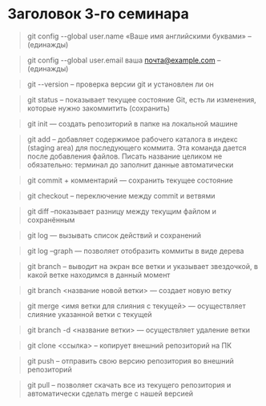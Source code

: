 # Заголовок 3-го семинара

> git config --global user.name «Ваше имя английскими буквами» – (единажды)

> git config --global user.email ваша почта@example.com – (единажды)

> git --version – проверка версии git и установлен ли он

> git status – показывает текущее состояние Git, есть ли изменения, которые нужно закоммитить (сохранить)

> git init — создать репозиторий в папке на локальной машине

> git add – добавляет содержимое рабочего каталога в индекс (staging area) для последующего коммита. Эта команда дается после добавления файлов. Писать название целиком не обязательно: терминал до заполнит данные автоматически

> git commit + комментарий — сохранить текущее состояние

> git checkout – переключение между commit и ветвями

> git diff –показывает разницу между текущим файлом и сохранённым

> git log — вызывать список действий и сохранений

> git log –graph — позволяет отобразить коммиты в виде дерева

> git branch – выводит на экран все ветки и указывает звездочкой, в какой ветке находимся в данный момент

> git branch <название новой ветки> — создает новую ветку

> git merge <имя ветки для слияния с текущей> — осуществляет слияние указанной ветки с текущей

> git branch -d <название ветки> — осуществляет удаление ветки

> git clone <ссылка> – копирует внешний репозиторий на ПК

> git push – отправить свою версию репозитория во внешний репозиторий

> git pull – позволяет скачать все из текущего репозитория и автоматически сделать merge с нашей версией